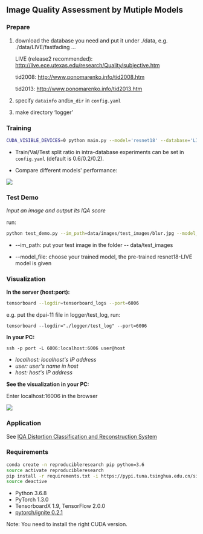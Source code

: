 ## Image Quality Assessment by Mutiple Models

### Prepare

1. download the database you need and put it under ./data, e.g. ./data/LIVE/fastfading ...

   LIVE (release2 recommended): http://live.ece.utexas.edu/research/Quality/subjective.htm

   tid2008: http://www.ponomarenko.info/tid2008.htm

   tid2013: http://www.ponomarenko.info/tid2013.htm

2. specify `datainfo` and`im_dir` in `config.yaml`

3. make directory ‘logger’



### Training

```bash
CUDA_VISIBLE_DEVICES=0 python main.py --model='resnet18' --database='LIVE'
```

- Train/Val/Test split ratio in intra-database experiments can be set in `config.yaml` (default is 0.6/0.2/0.2).


- Compare different models' performance:


![](https://github.com/RainFZY/Image-Quality-Assessment-By-Multiple-Models/blob/master/data/images/compare.jpg)



### Test Demo

*Input an image and output its IQA score*

run:

```bash
python test_demo.py --im_path=data/images/test_images/blur.jpg --model_file=models/resnet18-LIVE
```

- --im_path: put your test image in the folder -- data/test_images

- --model_file: choose your trained model, the pre-trained resnet18-LIVE model is given



### Visualization

**In the server (host:port):**

```bash
tensorboard --logdir=tensorboard_logs --port=6006
```

e.g. put the dpai-11 file in logger/test_log, run:

```
tensorboard --logdir="./logger/test_log" --port=6006
```

**In your PC:**

```
ssh -p port -L 6006:localhost:6006 user@host
```

- *localhost: localhost's IP address*
- *user: user's name in host*
- *host: host's IP address*

**See the visualization in your PC:**

Enter localhost:16006 in the browser

![](https://github.com/RainFZY/Image-Quality-Assessment-By-Multiple-Models/blob/master/data/images/tensorboard.png)



### Application

See [IQA Distortion Classification and Reconstruction System](https://github.com/RainFZY/IQA-Distortion-Classification-and-Reconstruction-System)



### Requirements

```bash
conda create -n reproducibleresearch pip python=3.6
source activate reproducibleresearch
pip install -r requirements.txt -i https://pypi.tuna.tsinghua.edu.cn/simple
source deactive
```

- Python 3.6.8
- PyTorch 1.3.0
- TensorboardX 1.9, TensorFlow 2.0.0
- [pytorch/ignite 0.2.1](https://github.com/pytorch/ignite)

Note: You need to install the right CUDA version.

